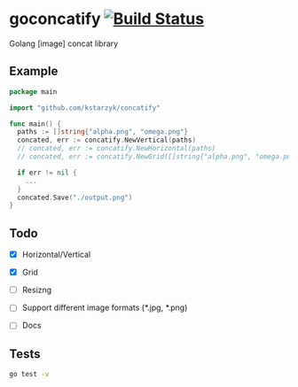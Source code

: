 # goconcatify [![Build Status](https://travis-ci.org/kstarzyk/goconcatify.svg?branch=tests%2Frefactor)](https://travis-ci.org/kstarzyk/goconcatify)
Golang [image] concat library

## Example
```go
package main

import "github.com/kstarzyk/concatify"

func main() {
  paths := []string{"alpha.png", "omega.png"}
  concated, err := concatify.NewVertical(paths) 
  // concated, err := concatify.NewHorizontal(paths)  
  // concated, err := concatify.NewGrid([]string{"alpha.png", "omega.png", "omega.png", "alpha.png"}, 2, 2)  

  if err != nil {
    ...
  }
  concated.Save("./output.png")
}
```

## Todo 
- [x] Horizontal/Vertical
- [x] Grid 
- [ ] Resizng
- [ ] Support different image formats (*.jpg, *.png)
- [ ] Docs


## Tests
```bash
go test -v
```

